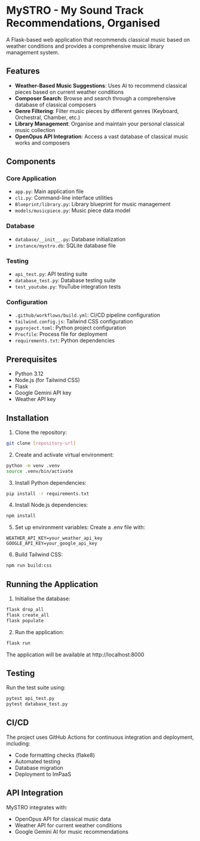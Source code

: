 # MySTRO - My Sound Track Recommendations, Organised

A Flask-based web application that recommends classical music based on weather conditions and provides a comprehensive music library management system.

## Features

- **Weather-Based Music Suggestions**: Uses AI to recommend classical pieces based on current weather conditions
- **Composer Search**: Browse and search through a comprehensive database of classical composers
- **Genre Filtering**: Filter music pieces by different genres (Keyboard, Orchestral, Chamber, etc.)
- **Library Management**: Organise and maintain your personal classical music collection
- **OpenOpus API Integration**: Access a vast database of classical music works and composers

## Components

### Core Application
- `app.py`: Main application file
- `cli.py`: Command-line interface utilities
- `Blueprint/library.py`: Library blueprint for music management
- `models/musicpiece.py`: Music piece data model

### Database
- `database/__init__.py`: Database initialization
- `instance/mystro.db`: SQLite database file

### Testing
- `api_test.py`: API testing suite
- `database_test.py`: Database testing suite
- `test_youtube.py`: YouTube integration tests

### Configuration
- `.github/workflows/build.yml`: CI/CD pipeline configuration
- `tailwind.config.js`: Tailwind CSS configuration
- `pyproject.toml`: Python project configuration
- `Procfile`: Process file for deployment
- `requirements.txt`: Python dependencies

## Prerequisites

- Python 3.12
- Node.js (for Tailwind CSS)
- Flask
- Google Gemini API key
- Weather API key

## Installation

1. Clone the repository:
```bash
git clone [repository-url]
```

2. Create and activate virtual environment:
```bash
python -m venv .venv
source .venv/bin/activate
```

3. Install Python dependencies:
```bash
pip install -r requirements.txt
```

4. Install Node.js dependencies:
```bash
npm install
```

5. Set up environment variables:
Create a .env file with:
```
WEATHER_API_KEY=your_weather_api_key
GOOGLE_API_KEY=your_google_api_key
```

6. Build Tailwind CSS:
```bash
npm run build:css
```

## Running the Application

1. Initialise the database:
```bash
flask drop_all
flask create_all
flask populate
```

2. Run the application:
```bash
flask run
```

The application will be available at http://localhost:8000

## Testing
Run the test suite using:
```bash
pytest api_test.py
pytest database_test.py
```
## CI/CD
The project uses GitHub Actions for continuous integration and deployment, including:
- Code formatting checks (flake8)
- Automated testing
- Database migration
- Deployment to ImPaaS

## API Integration
MySTRO integrates with:
- OpenOpus API for classical music data
- Weather API for current weather conditions
- Google Gemini AI for music recommendations